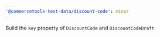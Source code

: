 ```yaml
---
'@commercetools-test-data/discount-code': minor
---
```


Build the `key` property of `DiscountCode` and `DiscountCodeDraft`
